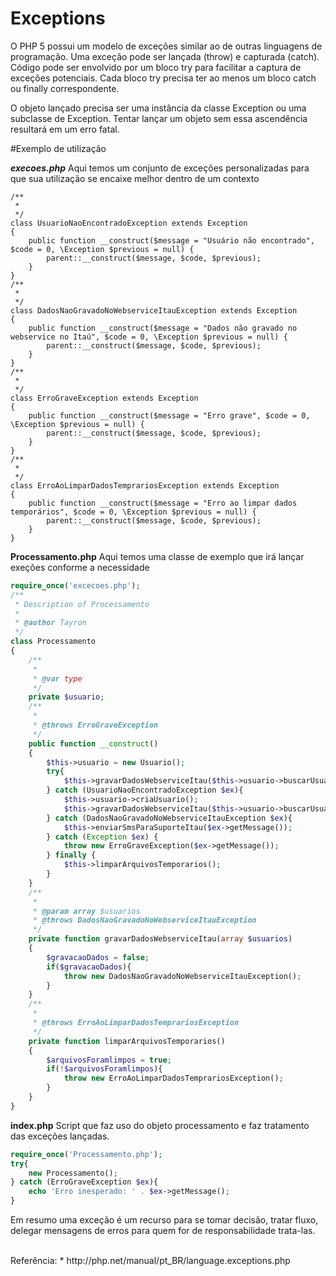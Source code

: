 # Exceptions

O PHP 5 possui um modelo de exceções similar ao de outras linguagens de programação. Uma exceção pode ser lançada (throw) e capturada (catch). Código pode ser envolvido por um bloco try para facilitar a captura de exceções potenciais. Cada bloco try precisa ter ao menos um bloco catch ou finally correspondente.

O objeto lançado precisa ser uma instância da classe Exception ou uma subclasse de Exception. Tentar lançar um objeto sem essa ascendência resultará em um erro fatal.

#Exemplo de utilização

***execoes.php***
Aqui temos um conjunto de exceções personalizadas para que sua utilização se encaixe melhor dentro de um contexto
```
/**
 * 
 */
class UsuarioNaoEncontradoException extends Exception
{
    public function __construct($message = "Usuário não encontrado", $code = 0, \Exception $previous = null) {
        parent::__construct($message, $code, $previous);
    }
}
/**
 * 
 */
class DadosNaoGravadoNoWebserviceItauException extends Exception
{
    public function __construct($message = "Dados não gravado no webservice no Itaú", $code = 0, \Exception $previous = null) {
        parent::__construct($message, $code, $previous);
    }
}
/**
 * 
 */
class ErroGraveException extends Exception
{    
    public function __construct($message = "Erro grave", $code = 0, \Exception $previous = null) {
        parent::__construct($message, $code, $previous);
    }
}
/**
 * 
 */
class ErroAoLimparDadosTemprariosException extends Exception
{
    public function __construct($message = "Erro ao limpar dados temporários", $code = 0, \Exception $previous = null) {
        parent::__construct($message, $code, $previous);
    }
}
```

**Processamento.php**
Aqui temos uma classe de exemplo que irá lançar exeções conforme a necessidade
```php
require_once('excecoes.php');
/**
 * Description of Processamento
 *
 * @author Tayron
 */
class Processamento
{
    /**
     *
     * @var type
     */
    private $usuario;
    /**
     *
     * @throws ErroGraveException
     */
    public function __construct()
    {
        $this->usuario = new Usuario();
        try{
            $this->gravarDadosWebserviceItau($this->usuario->buscarUsuario());
        } catch (UsuarioNaoEncontradoException $ex){
            $this->usuario->criaUsuario();
            $this->gravarDadosWebserviceItau($this->usuario->buscarUsuario());
        } catch (DadosNaoGravadoNoWebserviceItauException $ex){
            $this->enviarSmsParaSuporteItau($ex->getMessage());
        } catch (Exception $ex) {
            throw new ErroGraveException($ex->getMessage());
        } finally {
            $this->limparArquivosTemporarios();
        }
    }
    /**
     *
     * @param array $usuarios
     * @throws DadosNaoGravadoNoWebserviceItauException
     */
    private function gravarDadosWebserviceItau(array $usuarios)
    {
        $gravacaoDados = false;
        if($gravacaoDados){
            throw new DadosNaoGravadoNoWebserviceItauException();
        }
    }
    /**
     * 
     * @throws ErroAoLimparDadosTemprariosException
     */
    private function limparArquivosTemporarios()
    {
        $arquivosForamlimpos = true;
        if(!$arquivosForamlimpos){
            throw new ErroAoLimparDadosTemprariosException();
        }
    }
}
```

**index.php**
Script que faz uso do objeto processamento e faz tratamento das exceções lançadas.

```php
require_once('Processamento.php');
try{ 
    new Processamento();
} catch (ErroGraveException $ex){
    echo 'Erro inesperado: ' . $ex->getMessage();
}
```


Em resumo uma exceção é um recurso para se tomar decisão, tratar fluxo, delegar mensagens de erros para quem for de responsabilidade trata-las.

<br />
Referência: 
* http://php.net/manual/pt_BR/language.exceptions.php
